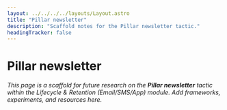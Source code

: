 ```yaml
---
layout: ../../../../layouts/Layout.astro
title: "Pillar newsletter"
description: "Scaffold notes for the Pillar newsletter tactic."
headingTracker: false
---
```

# Pillar newsletter

_This page is a scaffold for future research on the **Pillar newsletter** tactic within the Lifecycle & Retention (Email/SMS/App) module. Add frameworks, experiments, and resources here._
